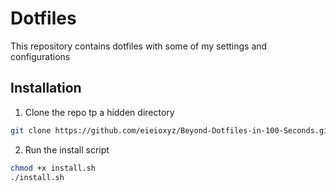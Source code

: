 # Dotfiles
This repository contains dotfiles with some of my settings and configurations
## Installation

1. Clone the repo tp a hidden directory
```zsh
git clone https://github.com/eieioxyz/Beyond-Dotfiles-in-100-Seconds.git ~/.dotfiles && cd ~/.dotfiles
```

2. Run the install script 
```zsh
chmod +x install.sh
./install.sh
```
